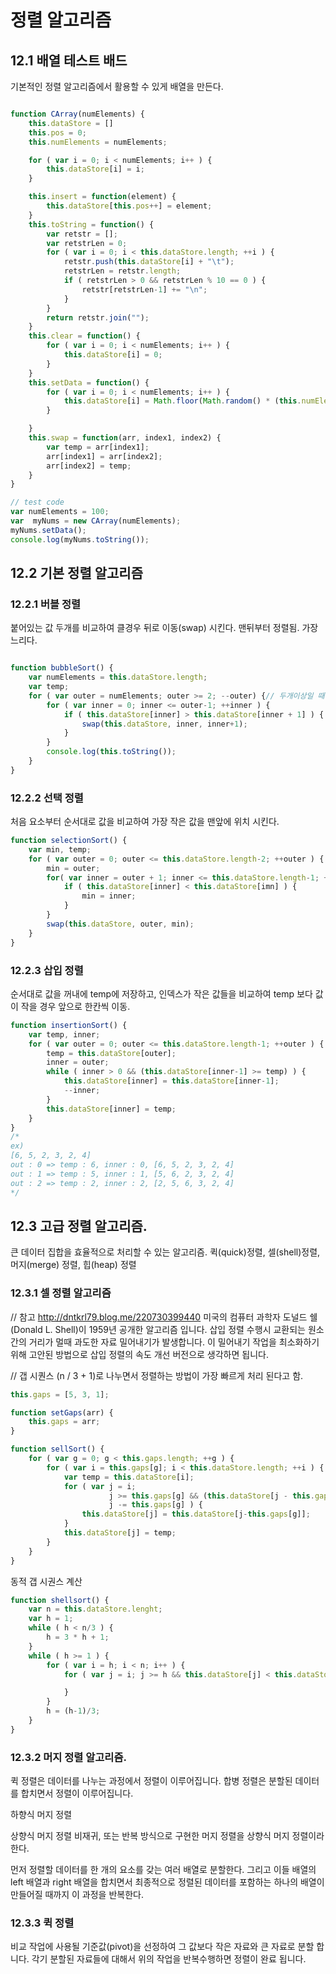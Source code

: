 # 정렬 알고리즘

## 12.1 배열 테스트 배드
기본적인 정렬 알고리즘에서 활용할 수 있게 배열을 만든다.

```js

function CArray(numElements) {
    this.dataStore = []
    this.pos = 0;
    this.numElements = numElements;

    for ( var i = 0; i < numElements; i++ ) {
        this.dataStore[i] = i;
    }

    this.insert = function(element) {
        this.dataStore[this.pos++] = element;
    }
    this.toString = function() {
        var retstr = [];
        var retstrLen = 0;
        for ( var i = 0; i < this.dataStore.length; ++i ) {
            retstr.push(this.dataStore[i] + "\t");
            retstrLen = retstr.length;
            if ( retstrLen > 0 && retstrLen % 10 == 0 ) {
                retstr[retstrLen-1] += "\n";
            }
        }
        return retstr.join("");
    }
    this.clear = function() {
        for ( var i = 0; i < numElements; i++ ) {
            this.dataStore[i] = 0;
        }
    }
    this.setData = function() {
        for ( var i = 0; i < numElements; i++ ) {
            this.dataStore[i] = Math.floor(Math.random() * (this.numElements + 1));
        }

    }
    this.swap = function(arr, index1, index2) {
        var temp = arr[index1];
        arr[index1] = arr[index2];
        arr[index2] = temp;
    }
}

// test code
var numElements = 100;
var  myNums = new CArray(numElements);
myNums.setData();
console.log(myNums.toString());

```

## 12.2 기본 정렬 알고리즘

### 12.2.1 버블 정렬
붙어있는 값 두개를 비교하여 클경우 뒤로 이동(swap) 시킨다.
맨뒤부터 정렬됨.
가장 느리다.

```js

function bubbleSort() {
    var numElements = this.dataStore.length;
    var temp;
    for ( var outer = numElements; outer >= 2; --outer) {// 두개이상일 때만 정렬
        for ( var inner = 0; inner <= outer-1; ++inner ) {
            if ( this.dataStore[inner] > this.dataStore[inner + 1] ) {
                swap(this.dataStore, inner, inner+1);
            }
        }
        console.log(this.toString());
    }
}
```

### 12.2.2 선택 정렬
처음 요소부터 순서대로 값을 비교하여 가장 작은 값을 맨앞에 위치 시킨다.

```js
function selectionSort() {
    var min, temp;
    for ( var outer = 0; outer <= this.dataStore.length-2; ++outer ) {
        min = outer;
        for( var inner = outer + 1; inner <= this.dataStore.length-1; ++inner ) {
            if ( this.dataStore[inner] < this.dataStore[imn] ) {
                min = inner;
            }
        }
        swap(this.dataStore, outer, min);
    }
}
```

### 12.2.3 삽입 정렬
순서대로 값을 꺼내에 temp에 저장하고, 인덱스가 작은 값들을 비교하여 temp 보다 값이 작을 경우 앞으로 한칸씩 이동.

```js
function insertionSort() {
    var temp, inner;
    for ( var outer = 0; outer <= this.dataStore.length-1; ++outer ) {
        temp = this.dataStore[outer];
        inner = outer;
        while ( inner > 0 && (this.dataStore[inner-1] >= temp) ) {
            this.dataStore[inner] = this.dataStore[inner-1];
            --inner;
        }
        this.dataStore[inner] = temp;
    }
}
/*
ex)
[6, 5, 2, 3, 2, 4]
out : 0 => temp : 6, inner : 0, [6, 5, 2, 3, 2, 4]
out : 1 => temp : 5, inner : 1, [5, 6, 2, 3, 2, 4]
out : 2 => temp : 2, inner : 2, [2, 5, 6, 3, 2, 4]
*/
```

## 12.3 고급 정렬 알고리즘.
큰 데이터 집합을 효율적으로 처리할 수 있는 알고리즘.
퀵(quick)정렬, 셀(shell)정렬, 머지(merge) 정렬, 힙(heap) 정렬

### 12.3.1 셀 정렬 알고리즘
// 참고 http://dntkrl79.blog.me/220730399440
미국의 컴퓨터 과학자 도널드 쉘(Donald L. Shell)이 1959년 공개한 알고리즘 입니다.
삽입 정렬 수행시 교환되는 원소 간의 거리가 멀때 과도한 자료 밀어내기가 발생합니다.
이 밀어내기 작업을 최소화하기 위해 고안된 방법으로 삽입 정렬의 속도 개선 버전으로 생각하면 됩니다.

// 갭 시퀀스
(n / 3 + 1)로 나누면서 정렬하는 방법이 가장 빠르게 처리 된다고 함.



```js
this.gaps = [5, 3, 1];

function setGaps(arr) {
    this.gaps = arr;
}

function sellSort() {
    for ( var g = 0; g < this.gaps.length; ++g ) {
        for ( var i = this.gaps[g]; i < this.dataStore.length; ++i ) {
            var temp = this.dataStore[i];
            for ( var j = i;
                      j >= this.gaps[g] && (this.dataStore[j - this.gaps[g]]) > temp;
                      j -= this.gaps[g] ) {
                this.dataStore[j] = this.dataStore[j-this.gaps[g]];
            }
            this.dataStore[j] = temp;
        }
    }
}
```

동적 갭 시권스 계산
```js
function shellsort() {
    var n = this.dataStore.lenght;
    var h = 1;
    while ( h < n/3 ) {
        h = 3 * h + 1;
    }
    while ( h >= 1 ) {
        for ( var i = h; i < n; i++ ) {
            for ( var j = i; j >= h && this.dataStore[j] < this.dataStore[j-h]; j -= h ) {

            }
        }
        h = (h-1)/3;
    }
}
```

### 12.3.2 머지 정렬 알고리즘.

퀵 정렬은 데이터를 나누는 과정에서 정렬이 이루어집니다. 합병 정렬은 분할된 데이터를 합치면서 정렬이 이루어집니다.

하향식 머지 정렬

상향식 머지 정렬
비재귀, 또는 반복 방식으로 구현한 머지 정렬을 상향식 머지 정렬이라 한다.

먼저 정렬할 데이터를 한 개의 요소를 갖는 여러 배열로 분할한다.
그리고 이들 배열의 left 배열과 right 배열을 합치면서 최종적으로 정렬된 데이터를 포함하는 하나의 배열이 만들어질 때까지 이 과정을 반복한다.



### 12.3.3 퀵 정렬

비교 작업에 사용될 기준값(pivot)을 선정하여 그 값보다 작은 자료와 큰 자료로 분할 합니다.
각기 분할된 자료들에 대해서 위의 작업을 반복수행하면 정렬이 완료 됩니다.
